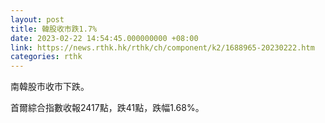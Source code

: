 ```yaml
---
layout: post
title: 韓股收市跌1.7%
date: 2023-02-22 14:54:45.000000000 +08:00
link: https://news.rthk.hk/rthk/ch/component/k2/1688965-20230222.htm
categories: rthk
---
```


南韓股市收市下跌。

首爾綜合指數收報2417點，跌41點，跌幅1.68%。
